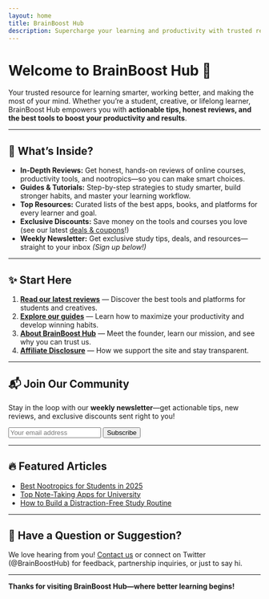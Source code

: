 ```yaml
---
layout: home
title: BrainBoost Hub
description: Supercharge your learning and productivity with trusted reviews, guides, and exclusive deals for students and lifelong learners.
---
```


# Welcome to **BrainBoost Hub** 🚀

Your trusted resource for learning smarter, working better, and making the most of your mind. Whether you’re a student, creative, or lifelong learner, BrainBoost Hub empowers you with **actionable tips, honest reviews, and the best tools to boost your productivity and results**.

---

## 🌟 What’s Inside?

- **In-Depth Reviews:** Get honest, hands-on reviews of online courses, productivity tools, and nootropics—so you can make smart choices.
- **Guides & Tutorials:** Step-by-step strategies to study smarter, build stronger habits, and master your learning workflow.
- **Top Resources:** Curated lists of the best apps, books, and platforms for every learner and goal.
- **Exclusive Discounts:** Save money on the tools and courses you love (see our latest [deals & coupons](#)!)
- **Weekly Newsletter:** Get exclusive study tips, deals, and resources—straight to your inbox *(Sign up below!)*

---

## ✨ Start Here

1. **[Read our latest reviews](./blog/)** — Discover the best tools and platforms for students and creatives.
2. **[Explore our guides](./guides/)** — Learn how to maximize your productivity and develop winning habits.
3. **[About BrainBoost Hub](./about/)** — Meet the founder, learn our mission, and see why you can trust us.
4. **[Affiliate Disclosure](./affiliate-disclosure/)** — How we support the site and stay transparent.

---

## 📬 Join Our Community

Stay in the loop with our **weekly newsletter**—get actionable tips, new reviews, and exclusive discounts sent right to you!

<!-- Replace with actual newsletter form/service if available -->
<form action="#" method="post">
  <input type="email" name="email" placeholder="Your email address" required>
  <button type="submit">Subscribe</button>
</form>

---

## 🔥 Featured Articles

- [Best Nootropics for Students in 2025](./posts/2025-08-04-best-nootropics-for-students/)
- [Top Note-Taking Apps for University](#)
- [How to Build a Distraction-Free Study Routine](#)

---

## 💬 Have a Question or Suggestion?

We love hearing from you! [Contact us](./contact/) or connect on Twitter (@BrainBoostHub) for feedback, partnership inquiries, or just to say hi.

---

**Thanks for visiting BrainBoost Hub—where better learning begins!**
